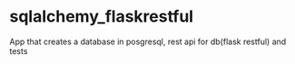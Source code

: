 # sqlalchemy_flaskrestful
App that creates a database in posgresql, rest api for db(flask restful) and tests

